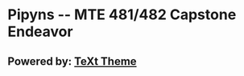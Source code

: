 # Pipyns -- MTE 481/482 Capstone Endeavor
## Powered by: [TeXt Theme](https://github.com/kitian616/jekyll-TeXt-theme)

